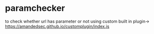 # paramchecker


to check whether url has parameter or not using custom built in plugin->
https://amandedsec.github.io/customplugin/index.js
